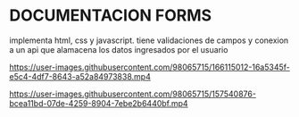 # DOCUMENTACION FORMS

implementa html, css y javascript. tiene validaciones de campos y conexion a un api que alamacena los
datos ingresados por el usuario


https://user-images.githubusercontent.com/98065715/166115012-16a5345f-e5c4-4df7-8643-a52a84973838.mp4


https://user-images.githubusercontent.com/98065715/157540876-bcea11bd-07de-4259-8904-7ebe2b6440bf.mp4
